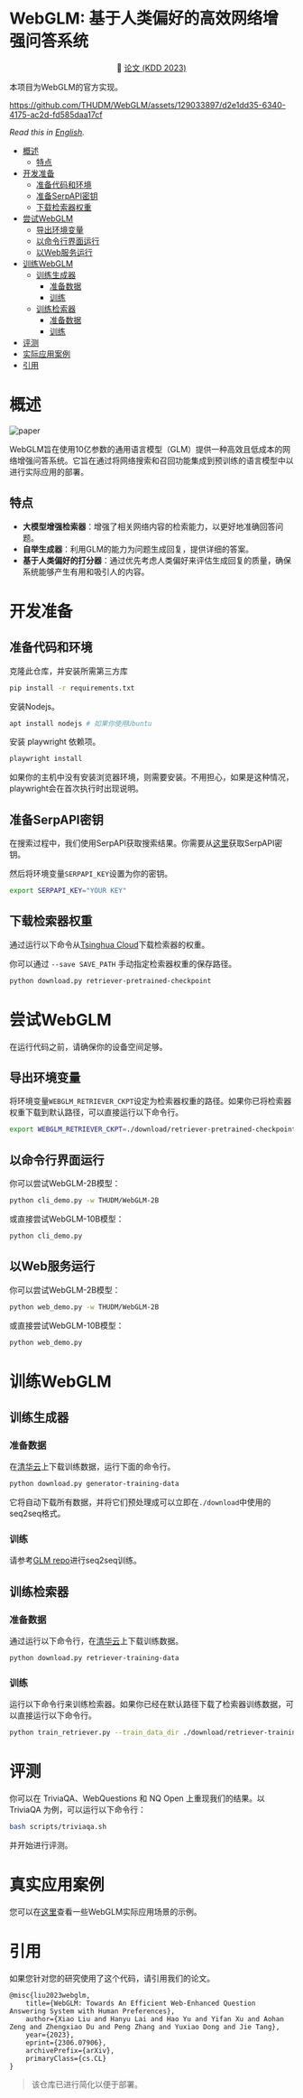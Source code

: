 <h1>WebGLM: 基于人类偏好的高效网络增强问答系统</h1>

<p align="center">📃 <a href="https://arxiv.org/pdf/2306.07906.pdf" target="_blank">论文 (KDD 2023)</a>

本项目为WebGLM的官方实现。

https://github.com/THUDM/WebGLM/assets/129033897/d2e1dd35-6340-4175-ac2d-fd585daa17cf

*Read this in [English](README.md).*

<!-- TOC -->

-   [概述](#概述)
    -   [特点](#特点)
-   [开发准备](#开发准备)
    -   [准备代码和环境](#准备代码和环境)
    -   [准备SerpAPI密钥](#准备serpapi密钥)
    -   [下载检索器权重](#下载检索器权重)
-   [尝试WebGLM](#尝试webglm)
    -   [导出环境变量](#导出环境变量)
    -   [以命令行界面运行](#以命令行界面运行)
    -   [以Web服务运行](#以Web服务运行)
-   [训练WebGLM](#训练webglm)
    -   [训练生成器](#训练生成器)
        -   [准备数据](#准备数据)
        -   [训练](#训练)
    -   [训练检索器](#训练检索器)
        -   [准备数据](#准备数据-1)
        -   [训练](#训练-1)
-   [评测](#评测)
-   [实际应用案例](#实际应用案例)
-   [引用](#引用)

# 概述

![paper](./assets/main_process.png)

WebGLM旨在使用10亿参数的通用语言模型（GLM）提供一种高效且低成本的网络增强问答系统。它旨在通过将网络搜索和召回功能集成到预训练的语言模型中以进行实际应用的部署。

## 特点

-   **大模型增强检索器**：增强了相关网络内容的检索能力，以更好地准确回答问题。
-   **自举生成器**：利用GLM的能力为问题生成回复，提供详细的答案。
-   **基于人类偏好的打分器**：通过优先考虑人类偏好来评估生成回复的质量，确保系统能够产生有用和吸引人的内容。

# 开发准备

## 准备代码和环境

克隆此仓库，并安装所需第三方库

```bash
pip install -r requirements.txt
```

安装Nodejs。

```bash
apt install nodejs # 如果你使用Ubuntu
```

安装 playwright 依赖项。

```bash
playwright install
```

如果你的主机中没有安装浏览器环境，则需要安装。不用担心，如果是这种情况，playwright会在首次执行时出现说明。

## 准备SerpAPI密钥

在搜索过程中，我们使用SerpAPI获取搜索结果。你需要从[这里](https://serpapi.com/)获取SerpAPI密钥。

然后将环境变量`SERPAPI_KEY`设置为你的密钥。

```bash
export SERPAPI_KEY="YOUR KEY"
```

## 下载检索器权重

通过运行以下命令从[Tsinghua Cloud](https://cloud.tsinghua.edu.cn/d/54056861b2f34bbfb3f9/)下载检索器的权重。

你可以通过 `--save SAVE_PATH` 手动指定检索器权重的保存路径。

```bash
python download.py retriever-pretrained-checkpoint
```

# 尝试WebGLM

在运行代码之前，请确保你的设备空间足够。

## 导出环境变量

将环境变量`WEBGLM_RETRIEVER_CKPT`设定为检索器权重的路径。如果你已将检索器权重下载到默认路径，可以直接运行以下命令行。

```bash
export WEBGLM_RETRIEVER_CKPT=./download/retriever-pretrained-checkpoint
```

## 以命令行界面运行

你可以尝试WebGLM-2B模型：

```bash
python cli_demo.py -w THUDM/WebGLM-2B
```

或直接尝试WebGLM-10B模型：

```bash
python cli_demo.py
```


## 以Web服务运行

你可以尝试WebGLM-2B模型：

```bash
python web_demo.py -w THUDM/WebGLM-2B
```

或直接尝试WebGLM-10B模型：

```bash
python web_demo.py
```

# 训练WebGLM

## 训练生成器

### 准备数据

在[清华云](https://cloud.tsinghua.edu.cn/d/ae204894f2e842f19a3f/)上下载训练数据，运行下面的命令行。

```bash
python download.py generator-training-data
```

它将自动下载所有数据，并将它们预处理成可以立即在`./download`中使用的seq2seq格式。

### 训练

请参考[GLM repo](https://github.com/THUDM/GLM#train-with-your-own-data)进行seq2seq训练。

## 训练检索器

### 准备数据

通过运行以下命令行，在[清华云](https://cloud.tsinghua.edu.cn/d/fa5e6eb1afac4f08a4c6/)上下载训练数据。

```bash
python download.py retriever-training-data
```

### 训练

运行以下命令行来训练检索器。如果你已经在默认路径下载了检索器训练数据，可以直接运行以下命令行。

```bash
python train_retriever.py --train_data_dir ./download/retriever-training-data
```

# 评测

你可以在 TriviaQA、WebQuestions 和 NQ Open 上重现我们的结果。以 TriviaQA 为例，可以运行以下命令行：

```bash
bash scripts/triviaqa.sh
```

并开始进行评测。

# 真实应用案例

您可以在[这里](assets/cases)查看一些WebGLM实际应用场景的示例。

# 引用

如果您针对您的研究使用了这个代码，请引用我们的论文。

```
@misc{liu2023webglm,
    title={WebGLM: Towards An Efficient Web-Enhanced Question Answering System with Human Preferences},
    author={Xiao Liu and Hanyu Lai and Hao Yu and Yifan Xu and Aohan Zeng and Zhengxiao Du and Peng Zhang and Yuxiao Dong and Jie Tang},
    year={2023},
    eprint={2306.07906},
    archivePrefix={arXiv},
    primaryClass={cs.CL}
}
```

> 该仓库已进行简化以便于部署。